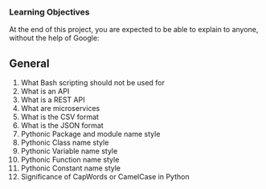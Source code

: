 ### Learning Objectives
At the end of this project, you are expected to be able to explain to anyone, without the help of Google:

## General
1. What Bash scripting should not be used for
2. What is an API
3. What is a REST API
4. What are microservices
5. What is the CSV format
6. What is the JSON format
7. Pythonic Package and module name style
8. Pythonic Class name style
9. Pythonic Variable name style
10. Pythonic Function name style
11. Pythonic Constant name style
12. Significance of CapWords or CamelCase in Python